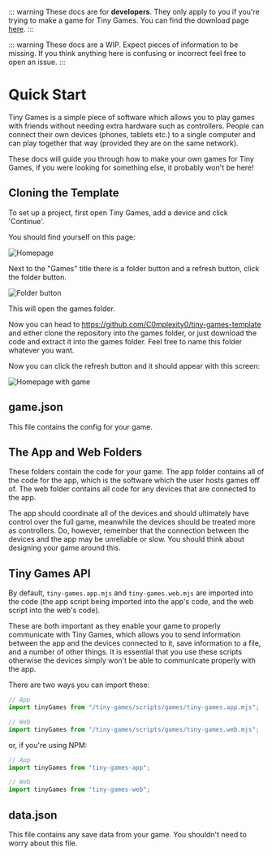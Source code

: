::: warning
These docs are for **developers**. They only apply to you if you're trying to make a game for Tiny Games. You can find the download page [here](/download).
:::

::: warning
These docs are a WIP. Expect pieces of information to be missing. If you think anything here is confusing or incorrect feel free to open an issue.
:::


# Quick Start

Tiny Games is a simple piece of software which allows you to play games with friends without needing extra hardware such as controllers. People can connect their own devices (phones, tablets etc.) to a single computer and can play together that way (provided they are on the same network).

These docs will guide you through how to make your own games for Tiny Games, if you were looking for something else, it probably won't be here!

## Cloning the Template

To set up a project, first open Tiny Games, add a device and click 'Continue'.

You should find yourself on this page:

![Homepage](https://github.com/user-attachments/assets/944f378b-e14b-42eb-96ea-3bf1a3ccb47d)

Next to the "Games" title there is a folder button and a refresh button, click the folder button.

![Folder button](https://github.com/user-attachments/assets/ffcc40a5-8d83-402c-af89-e9e688a5347b)

This will open the games folder.

Now you can head to https://github.com/C0mplexity0/tiny-games-template and either clone the repository into the games folder, or just download the code and extract it into the games folder. Feel free to name this folder whatever you want.

Now you can click the refresh button and it should appear with this screen:

![Homepage with game](https://github.com/user-attachments/assets/8af8f1bd-97e4-4771-9c64-11289014023d)


## game.json

This file contains the config for your game.


## The App and Web Folders

These folders contain the code for your game. The app folder contains all of the code for the app, which is the software which the user hosts games off of. The web folder contains all code for any devices that are connected to the app.

The app should coordinate all of the devices and should ultimately have control over the full game, meanwhile the devices should be treated more as controllers. Do, however, remember that the connection between the devices and the app may be unreliable or slow. You should think about designing your game around this.


## Tiny Games API

By default, ``tiny-games.app.mjs`` and ``tiny-games.web.mjs`` are imported into the code (the app script being imported into the app's code, and the web script into the web's code).

These are both important as they enable your game to properly communicate with Tiny Games, which allows you to send information between the app and the devices connected to it, save information to a file, and a number of other things. It is essential that you use these scripts otherwise the devices simply won't be able to communicate properly with the app.

There are two ways you can import these:

```js
// App
import tinyGames from "/tiny-games/scripts/games/tiny-games.app.mjs";

// Web
import tinyGames from "/tiny-games/scripts/games/tiny-games.web.mjs";
```

or, if you're using NPM:

```js
// App
import tinyGames from "tiny-games-app";

// Web
import tinyGames from "tiny-games-web";
```


## data.json

This file contains any save data from your game. You shouldn't need to worry about this file.